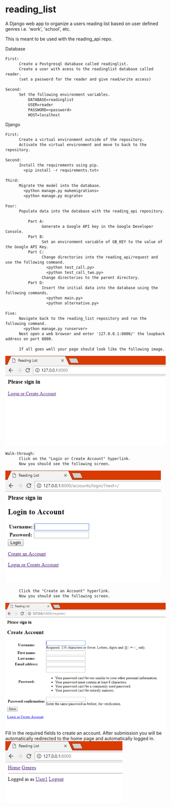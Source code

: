 # reading_list
A Django web app to organize a users reading list based on user defined genres i.e. 'work', 'school', etc.

This is meant to be used with the reading_api repo.

  Database

    First:
          Create a Postgresql database called readinglist.
          Create a user with acess to the readinglist database called reader.
          (set a password for the reader and give read/write access)

    Second:
          Set the following environment variables.
              DATABASE=readinglist
              USER=reader
              PASSWORD=<password>
              HOST=localhost

  Django

    First:
          Create a virtual environment outside of the repository.
          Activate the virtual environment and move to back to the repository.

    Second:
          Install the requirements using pip.
            <pip install -r requirements.txt>

    Third:
          Migrate the model into the database.
            <python manage.py makemigrations>
            <python manage.py migrate>

    Four:
          Populate data into the database with the reading_api repository.

              Part A:
                    Generate a Google API key in the Google Developer Console.
              Part B:
                    Set an environment variable of GB_KEY to the value of the Google API Key.
              Part C:
                    Change directories into the reading_api/request and use the following command.
                      <python test_call.py>
                      <python test_call_two.py>
                    Change directories to the parent directory.
              Part D:
                    Insert the initial data into the database using the following commands.
                      <python main.py>
                      <python alternative.py>

    Five:
          Navigate back to the reading_list repository and run the following command.
            <python manage.py runserver>
          Next open a web browser and enter '127.0.0.1:8000/' the loopback address on port 8000.

          If all goes well your page should look like the following image.
   ![Alt text](screenShots/Capture1.PNG)

    Walk-through:
          Click on the "Login or Create Account" hyperlink.
          Now you should see the following screen.
   ![Alt text](screenShots/Capture2.PNG)

          Click the "Create an Account" hyperlink.
          Now you should see the following screen.
   ![Alt text](screenShots/Capture3.PNG)
          Fill in the required fields to create an account.
          After submission you will be automatically redirected to the home page and automatically logged in.
   ![Alt text](screenShots/Capture4.PNG)
